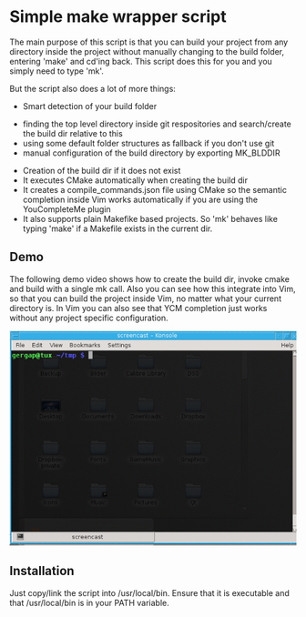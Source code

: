Simple make wrapper script
==========================

The main purpose of this script is that you can build your project from any
directory inside the project without manually changing to the build folder,
entering 'make' and cd'ing back.
This script does this for you and you simply need to type 'mk'.

But the script also does a lot of more things:

* Smart detection of your build folder
 - finding the top level directory inside git respositories
   and search/create the build dir relative to this
 - using some default folder structures as fallback if you don't use git
 - manual configuration of the build directory by exporting MK_BLDDIR
* Creation of the build dir if it does not exist
* It executes CMake automatically when creating the build dir
* It creates a compile_commands.json file using CMake so the semantic completion
  inside Vim works automatically if you are using the YouCompleteMe plugin
* It also supports plain Makefike based projects. So 'mk' behaves like typing
  'make' if a Makefile exists in the current dir.

Demo
----

The following demo video shows how to create the build dir, invoke cmake and build with a single mk call. Also you can see how this integrate into Vim, so that you can build the project inside Vim, no matter what your current directory is. In Vim you can also see that YCM completion just works without any project specific configuration.

![Mk Script Demo][demo]

Installation
------------

Just copy/link the script into /usr/local/bin. Ensure that it is executable
and that /usr/local/bin is in your PATH variable.

[demo]: https://github.com/gergap/mk/blob/master/demo.gif

